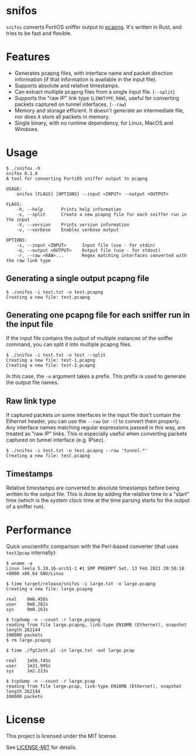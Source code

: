 # snifos

`snifos` converts FortiOS sniffer output to
[pcapng](https://github.com/pcapng/pcapng). It's written in Rust, and
tries to be fast and flexible.

# Features

- Generates pcapng files, with interface name and packet direction
  information (if that information is available in the input file).
- Supports absolute and relative timestamps.
- Can extract multiple pcapng files from a single input file.
  (`--split`)
- Supports the "raw IP" link type (`LINKTYPE_RAW`), useful for
  converting packets captured on tunnel interfaces. (`--raw`)
- Memory and storage efficient. It doesn't generate an intermediate
  file, nor does it store all packets in memory.
- Single binary, with no runtime dependency, for Linux, MacOS and
  Windows.

# Usage

```
$ ./snifos -h
snifos 0.1.0
A tool for converting FortiOS sniffer output to pcapng

USAGE:
    snifos [FLAGS] [OPTIONS] --input <INPUT> --output <OUTPUT>

FLAGS:
    -h, --help       Prints help information
    -s, --split      Create a new pcapng file for each sniffer run in the input
    -V, --version    Prints version information
    -v, --verbose    Enables verbose output

OPTIONS:
    -i, --input <INPUT>      Input file (use - for stdin)
    -o, --output <OUTPUT>    Output file (use - for stdout)
    -r, --raw <RAW>...       Regex matching interfaces converted with the raw link type
```

## Generating a single output pcapng file

```
$ ./snifos -i test.txt -o test.pcapng
Creating a new file: test.pcapng
```

## Generating one pcapng file for each sniffer run in the input file

If the input file contains the output of multiple instances of the
sniffer command, you can split it into multiple pcapng files.

```
$ ./snifos -i test.txt -o test --split
Creating a new file: test-1.pcapng
Creating a new file: test-2.pcapng
```

In this case, the `-o` argument takes a prefix. This prefix is used to
generate the output file names.

## Raw link type

If captured packets on some interfaces in the input file don't contain
the Ethernet header, you can use the `--raw` (or `-r`) to convert them
properly. Any interface names matching regular expressions passed in
this way, are treated as "raw IP" links. This is especially useful
when converting packets captured on tunnel interface (e.g. IPsec).

```
$ ./snifos -i test.txt -o test.pcapng --raw 'tunnel.*'
Creating a new file: test.pcapng
```

## Timestamps

Relative timestamps are converted to absolute timestamps before being
written to the output file. This is done by adding the relative time
to a "start" time (which is the system clock time at the time parsing
starts for the output of a sniffer run).

# Performance

Quick unscientific comparison with the Perl-based converter (that uses `text2pcap` internally):

```
$ uname -a
Linux leela 5.10.16-arch1-1 #1 SMP PREEMPT Sat, 13 Feb 2021 20:50:18 +0000 x86_64 GNU/Linux

$ time target/release/snifos -i large.txt -o large.pcapng
Creating a new file: large.pcapng

real    0m8.450s
user    0m8.282s
sys     0m0.163s

$ tcpdump -n --count -r large.pcapng 
reading from file large.pcapng, link-type EN10MB (Ethernet), snapshot length 262144
100000 packets
$ rm large.pcapng 

$ time ./fgt2eth.pl -in large.txt -out large.pcap

real    1m56.745s
user    1m31.995s
sys     1m2.213s

$ tcpdump -n --count -r large.pcap
reading from file large.pcap, link-type EN10MB (Ethernet), snapshot length 262144
100000 packets
```

# License

This project is licensed under the MIT license.

See [LICENSE-MIT](LICENSE-MIT) for details.
